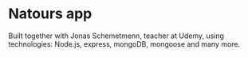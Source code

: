 # Natours app

Built together with Jonas Schemetmenn, teacher at Udemy, using technologies: Node.js, express, mongoDB, mongoose and many more.
